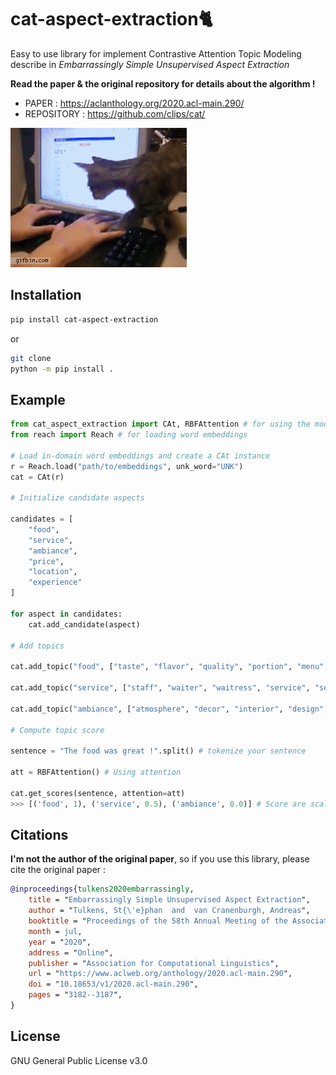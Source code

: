 # cat-aspect-extraction🐈

Easy to use library for implement Contrastive Attention Topic Modeling describe in *Embarrassingly Simple Unsupervised Aspect Extraction*

**Read the paper & the original repository for details about the algorithm !**

- PAPER : https://aclanthology.org/2020.acl-main.290/
- REPOSITORY : https://github.com/clips/cat/

![cat walking on a computer keyboard](https://raw.githubusercontent.com/azaismarc/cat-aspect-extraction/master/cat.gif)

## Installation

```bash
pip install cat-aspect-extraction
```

or

```bash
git clone
python -m pip install .
```

## Example

```python
from cat_aspect_extraction import CAt, RBFAttention # for using the model
from reach import Reach # for loading word embeddings

# Load in-domain word embeddings and create a CAt instance
r = Reach.load("path/to/embeddings", unk_word="UNK")
cat = CAt(r)

# Initialize candidate aspects

candidates = [
    "food",
    "service",
    "ambiance",
    "price",
    "location",
    "experience"
]

for aspect in candidates:
    cat.add_candidate(aspect)

# Add topics

cat.add_topic("food", ["taste", "flavor", "quality", "portion", "menu", "dish", "cuisine", "ingredient"])

cat.add_topic("service", ["staff", "waiter", "waitress", "service", "server", "host", "manager", "bartender"])

cat.add_topic("ambiance", ["atmosphere", "decor", "interior", "design", "lighting", "music", "noise", "vibe"])

# Compute topic score

sentence = "The food was great !".split() # tokenize your sentence

att = RBFAttention() # Using attention

cat.get_scores(sentence, attention=att)
>>> [('food', 1), ('service', 0.5), ('ambiance', 0.0)] # Score are scaled by RobustScaler followed by MinMaxScaler
```

## Citations

**I'm not the author of the original paper**, so if you use this library, please cite the original paper :

```bibtex
@inproceedings{tulkens2020embarrassingly,
    title = "Embarrassingly Simple Unsupervised Aspect Extraction",
    author = "Tulkens, St{\'e}phan  and  van Cranenburgh, Andreas",
    booktitle = "Proceedings of the 58th Annual Meeting of the Association for Computational Linguistics",
    month = jul,
    year = "2020",
    address = "Online",
    publisher = "Association for Computational Linguistics",
    url = "https://www.aclweb.org/anthology/2020.acl-main.290",
    doi = "10.18653/v1/2020.acl-main.290",
    pages = "3182--3187",
}
```

## License

GNU General Public License v3.0